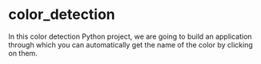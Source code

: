 # color_detection

In this color detection Python project, we are going to build an application through which you can automatically get the name of the color by clicking on them.
